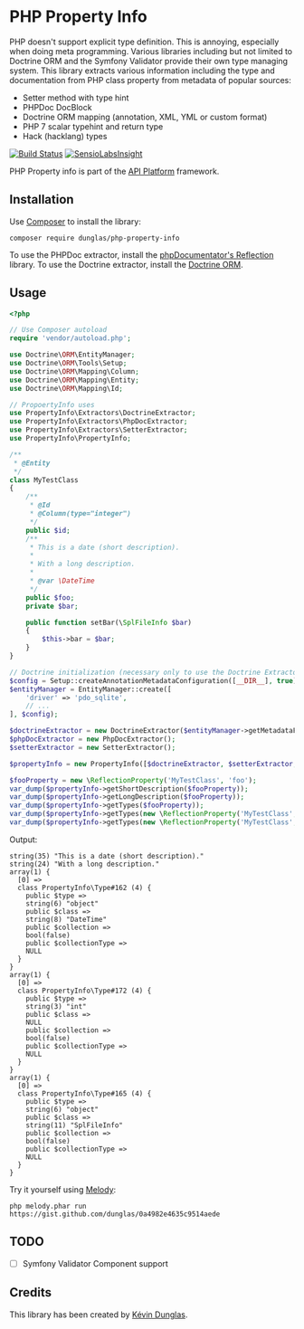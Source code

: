 # PHP Property Info

PHP doesn't support explicit type definition. This is annoying, especially when doing meta programming.
Various libraries including but not limited to Doctrine ORM and the Symfony Validator provide their own type managing
system.
This library extracts various information including the type and documentation from PHP class property from metadata of
popular sources:

* Setter method with type hint
* PHPDoc DocBlock
* Doctrine ORM mapping (annotation, XML, YML or custom format)
* PHP 7 scalar typehint and return type
* Hack (hacklang) types

[![Build Status](https://travis-ci.org/dunglas/php-property-info.svg?branch=master)](https://travis-ci.org/dunglas/php-property-info)
[![SensioLabsInsight](https://insight.sensiolabs.com/projects/29b845cf-106d-45b4-99af-271f2dc3f7d5/mini.png)](https://insight.sensiolabs.com/projects/29b845cf-106d-45b4-99af-271f2dc3f7d5)

PHP Property info is part of the [API Platform](http://api-platform.com) framework.

## Installation

Use [Composer](http://getcomposer.org) to install the library:

    composer require dunglas/php-property-info

To use the PHPDoc extractor, install the [phpDocumentator's Reflection](https://github.com/phpDocumentor/Reflection) library.
To use the Doctrine extractor, install the [Doctrine ORM](http://www.doctrine-project.org/projects/orm.html).

## Usage

```php
<?php

// Use Composer autoload
require 'vendor/autoload.php';

use Doctrine\ORM\EntityManager;
use Doctrine\ORM\Tools\Setup;
use Doctrine\ORM\Mapping\Column;
use Doctrine\ORM\Mapping\Entity;
use Doctrine\ORM\Mapping\Id;

// PropoertyInfo uses
use PropertyInfo\Extractors\DoctrineExtractor;
use PropertyInfo\Extractors\PhpDocExtractor;
use PropertyInfo\Extractors\SetterExtractor;
use PropertyInfo\PropertyInfo;

/**
 * @Entity
 */
class MyTestClass
{
    /**
     * @Id
     * @Column(type="integer")
     */
    public $id;
    /**
     * This is a date (short description).
     *
     * With a long description.
     *
     * @var \DateTime
     */
    public $foo;
    private $bar;

    public function setBar(\SplFileInfo $bar)
    {
        $this->bar = $bar;
    }
}

// Doctrine initialization (necessary only to use the Doctrine Extractor)
$config = Setup::createAnnotationMetadataConfiguration([__DIR__], true);
$entityManager = EntityManager::create([
    'driver' => 'pdo_sqlite',
    // ...
], $config);

$doctrineExtractor = new DoctrineExtractor($entityManager->getMetadataFactory());
$phpDocExtractor = new PhpDocExtractor();
$setterExtractor = new SetterExtractor();

$propertyInfo = new PropertyInfo([$doctrineExtractor, $setterExtractor, $phpDocExtractor], [$phpDocExtractor]);

$fooProperty = new \ReflectionProperty('MyTestClass', 'foo');
var_dump($propertyInfo->getShortDescription($fooProperty));
var_dump($propertyInfo->getLongDescription($fooProperty));
var_dump($propertyInfo->getTypes($fooProperty));
var_dump($propertyInfo->getTypes(new \ReflectionProperty('MyTestClass', 'id')));
var_dump($propertyInfo->getTypes(new \ReflectionProperty('MyTestClass', 'bar')));
```

Output:

```
string(35) "This is a date (short description)."
string(24) "With a long description."
array(1) {
  [0] =>
  class PropertyInfo\Type#162 (4) {
    public $type =>
    string(6) "object"
    public $class =>
    string(8) "DateTime"
    public $collection =>
    bool(false)
    public $collectionType =>
    NULL
  }
}
array(1) {
  [0] =>
  class PropertyInfo\Type#172 (4) {
    public $type =>
    string(3) "int"
    public $class =>
    NULL
    public $collection =>
    bool(false)
    public $collectionType =>
    NULL
  }
}
array(1) {
  [0] =>
  class PropertyInfo\Type#165 (4) {
    public $type =>
    string(6) "object"
    public $class =>
    string(11) "SplFileInfo"
    public $collection =>
    bool(false)
    public $collectionType =>
    NULL
  }
}
```

Try it yourself using [Melody](http://melody.sensiolabs.org/):

    php melody.phar run https://gist.github.com/dunglas/0a4982e4635c9514aede

## TODO

* [ ] Symfony Validator Component support

## Credits

This library has been created by [Kévin Dunglas](http://dunglas.fr).
